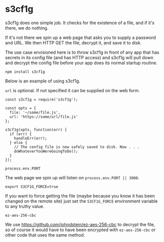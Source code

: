 # s3cf1g

s3cf1g does one simple job. It checks for the existence of a file, and if it's
there, we do nothing.

If it's not there we spin up a web page that asks you to supply a password and
URL. We then HTTP GET the file, decrypt it, and save it to disk.

The use case envisioned here is to throw s3cf1g in front of any app that has
secrets in its config file (and has HTTP access) and s3cf1g will pull down and
decrypt the config file before your app does its normal startup routine.

```
npm install s3cf1g
```

Below is an example of using s3cf1g.

`url` is optional. If not specified it can be supplied on the web form.

```
const s3cf1g = require('s3cf1g');

const opts = {
  file: '~/some/file.js',
  url: 'https://some/url/file.js'
};

s3cf1g(opts, function(err) {
  if (err) {
    handleErr(err);
  } else {
    // The config file is now safely saved to disk. Now . . .
    doWhateverYouWereGoingToDo();
  }
});
```

`process.env.PORT`

The web page we spin up will listen on `process.env.PORT || 3000`.

`export S3CF1G_FORCE=true`

If you want to force getting the file (maybe because you know it has been
changed on the remote site) just set the `S3CF1G_FORCE` environment variable to
any truthy value.

`ez-aes-256-cbc`

We use https://github.com/johndstein/ez-aes-256-cbc to decrypt the file, so
of course it would have to have been encrypted with `ez-aes-256-cbc` or
other code that uses the same method.